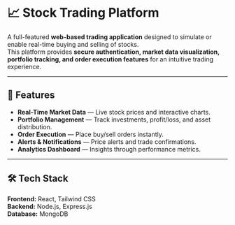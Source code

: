 
# 📈 Stock Trading Platform

A full-featured **web-based trading application** designed to simulate or enable real-time buying and selling of stocks.  
This platform provides **secure authentication, market data visualization, portfolio tracking, and order execution features** for an intuitive trading experience.

---

## 🚀 Features
- **Real-Time Market Data** — Live stock prices and interactive charts.
- **Portfolio Management** — Track investments, profit/loss, and asset distribution.
- **Order Execution** — Place buy/sell orders instantly.
- **Alerts & Notifications** — Price alerts and trade confirmations.
- **Analytics Dashboard** — Insights through performance metrics.

---

## 🛠 Tech Stack
**Frontend:** React, Tailwind CSS  
**Backend:** Node.js, Express.js  
**Database:** MongoDB  



